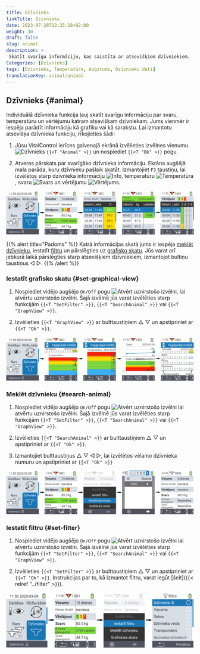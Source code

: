 ```yaml
---
title: Dzīvnieks
linkTitle: Dzīvnieks
date: 2023-07-28T13:25:28+02:00
weight: 30
draft: false
slug: animal
description: >
 Skatīt svarīgu informāciju, kas saistīta ar atsevišķiem dzīvniekiem.
Categories: [Dzīvnieks]
tags: [Dzīvnieks, Temperatūra, Augstums, Dzīvnieku dati]
translationKey: animal/animal
---
```

## Dzīvnieks {#animal}

Individuālā dzīvnieka funkcija ļauj skatīt svarīgu informāciju par svaru, temperatūru un vērtējumu katram atsevišķam dzīvniekam. Jums vienmēr ir iespēja parādīt informāciju kā grafiku vai kā sarakstu. Lai izmantotu atsevišķa dzīvnieka funkciju, rīkojieties šādi:

1. Jūsu VitalControl ierīces galvenajā ekrānā izvēlieties izvēlnes vienumu <img src="/icons/main/animal.svg" width="35" align="bottom" alt="Dzīvnieks" /> `{{<T "Animal" >}}` un nospiediet `{{<T "Ok" >}}` pogu.

2. Atveras pārskats par svarīgāko dzīvnieka informāciju. Ekrāna augšējā mala parāda, kuru dzīvnieku pašlaik skatāt. Izmantojiet `F3` taustiņu, lai izvēlētos starp dzīvnieka informāciju <img src="/icons/footer/info.svg" width="20" align="bottom" alt="Info" />, temperatūru <img src="/icons/actions/temperature.svg" width="10" align="bottom" alt="Temperatūra" />, svaru <img src="/icons/actions/weight.svg" width="20" align="bottom" alt="Svars" /> un vērtējumu <img src="/icons/actions/rating.svg" width="25" align="bottom" alt="Vērtējums" />.

![VitalControl: Izvēlne Dzīvnieks](images/list.png "Parādīt kā sarakstu")

{{% alert title="Padoms"  %}}
Katrā informācijas skatā jums ir iespēja [meklēt dzīvnieku](#search-animal), iestatīt [filtru](#set-filter) un pārslēgties uz [grafisko skatu](#set-graphical-view).
Jūs varat arī jebkurā laikā pārslēgties starp atsevišķiem dzīvniekiem, izmantojot bultiņu taustiņus ◁ ▷.
{{% /alert %}}

### Iestatīt grafisko skatu {#set-graphical-view}

1. Nospiediet vidējo augšējo `On/Off` pogu <img src="/icons/footer/search_chart.svg" width="40" align="bottom" alt="Atvērt uznirstošo izvēlni" />, lai atvērtu uznirstošo izvēlni. Šajā izvēlnē jūs varat izvēlēties starp funkcijām `{{<T "SetFilter" >}}`, `{{<T "SearchAnimal" >}}` vai `{{<T "GraphView" >}}`.

2. Izvēlieties `{{<T "GraphView" >}}` ar bulttaustiņiem △ ▽ un apstipriniet ar `{{<T "Ok" >}}`.

![VitalControl: Menu Animal](images/graphic.png "Attēlojums kā grafiks")

### Meklēt dzīvnieku {#search-animal}

1. Nospiediet vidējo augšējo `On/Off` pogu <img src="/icons/footer/search_chart.svg" width="40" align="bottom" alt="Atvērt uznirstošo izvēlni" /> lai atvērtu uznirstošo izvēlni. Šajā izvēlnē jūs varat izvēlēties starp funkcijām `{{<T "SetFilter" >}}`, `{{<T "SearchAnimal" >}}` vai `{{<T "GraphView" >}}`.

2. Izvēlieties `{{<T "SearchAnimal" >}}` ar bulttaustiņiem △ ▽ un apstipriniet ar `{{<T "Ok" >}}`.

3. Izmantojiet bulttaustiņus △ ▽ ◁ ▷, lai izvēlētos vēlamo dzīvnieka numuru un apstipriniet ar `{{<T "Ok" >}}`

![VitalControl: Menu Animal](images/search.png "Meklēt dzīvnieku")

### Iestatīt filtru {#set-filter}

1. Nospiediet vidējo augšējo `On/Off` pogu <img src="/icons/footer/search_chart.svg" width="40" align="bottom" alt="Atvērt uznirstošo izvēlni" /> lai atvērtu uznirstošo izvēlni. Šajā izvēlnē jūs varat izvēlēties starp funkcijām `{{<T "SetFilter" >}}`, `{{<T "SearchAnimal" >}}` vai `{{<T "GraphView" >}}`.

2. Izvēlieties `{{<T "SetFilter" >}}` ar bulttaustiņiem △ ▽ un apstipriniet ar `{{<T "Ok" >}}`.
Instrukcijas par to, kā izmantot filtru, varat iegūt [šeit]({{< relref "../filter" >}}).

![VitalControl: Menu Animal](images/filter.png "Iestatīt filtru")
